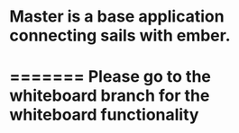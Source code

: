 
# Master is a base application connecting sails with ember.


=======
Please go to the whiteboard branch for the whiteboard functionality
================

